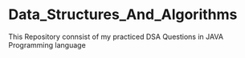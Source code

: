 # Data_Structures_And_Algorithms

This Repository connsist of my practiced DSA Questions in JAVA Programming language
